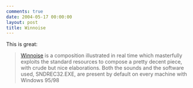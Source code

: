 ```yaml
---
comments: true
date: 2004-05-17 00:00:00
layout: post
title: Winnoise
---
```


This is great:




> [Winnoise](http://mirrored.flabber.nl/winnoise/) is a composition illustrated in real time which masterfully exploits the standard resources to compose a pretty decent piece, with crude but nice elaborations. Both the sounds and the software used, SNDREC32.EXE, are present by default on every machine with Windows 95/98
